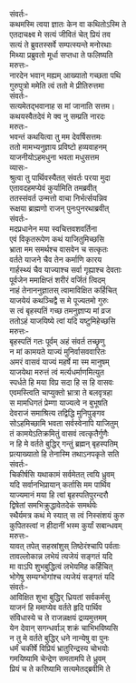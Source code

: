 संवर्तः-  
कथमस्मि त्वया ज्ञातः केन वा कथितोऽस्मि ते  
एतदाचक्ष्व मे सत्यं जीवितं चेत् प्रियं तव  
सत्यं ते ब्रुवतस्सर्वे सम्पत्स्यन्ते मनोरथाः  
मिथ्या प्रब्रुवतो मूर्धा सप्तधा ते फलिष्यति  
मरुत्तः-  
नारदेन भवान् मह्यम् आख्यातो गच्छता पथि  
गुरुपुत्रो ममेति त्वं ततो मे प्रीतिरुत्तमा  
संवर्तः-  
सत्यमेतद्भवानाह स मां जानाति सत्तम।  
कथयस्वैतदेवं मे क्व नु सम्प्रति नारदः  
मरुतः-  
भवन्तं कथयित्वा तु मम देवर्षिसत्तमः  
ततो मामभ्यनुज्ञाय प्रविष्टो हव्यवाहनम्  
याजनीयोऽहमधुना भवता मधुसत्तम  
व्यासः-  
श्रुत्वा तु पार्थिवस्यैतत् संवर्तः परया मुदा  
एतावदहमप्येवं कुर्यामिति तमब्रवीत्  
ततस्संवर्त उन्मत्तो वाचा निर्भर्त्सयन्निव  
रूक्षया ब्राह्मणो राजन् पुनःपुनरथाब्रवीत्  
संवर्तः-  
मदप्रधानेन मया स्वचित्तवशवर्तिना  
एवं विकृतरूपेण कथं याजितुमिच्छसि  
भ्राता मम समर्थश्च वासवेन च सत्कृतः  
वर्तते याजने चैव तेन कर्माणि कारय  
गार्हस्थ्यं चैव याज्याश्च सर्वा गृह्याश्च देवताः  
पूर्वजेन ममाक्षिप्तं शरीरं वर्जितं त्विदम्  
नाहं तेनाननुज्ञातस् त्वामाविक्षित कर्हिचित्  
याजयेयं कथञ्चिद्वै स मे पूज्यतमो गुरुः  
स त्वं बृहस्पतिं गच्छ तमनुज्ञाप्य मां व्रज  
ततोऽहं याजयिष्ये त्वां यदि यष्टुमिहेच्छसि  
मरुत्तः-  
बृहस्पतिं गतः पूर्वम् अहं संवर्त तच्छृणु  
न मां कामयते याज्यं मुनिर्वासववारितः  
अमरं वासवं याज्यं महर्षे मा स्म मानुषम्  
याजयेथा मरुत्तं त्वं मर्त्यधर्माणमित्युत  
स्पर्धते हि मया विप्र सदा हि स हि वासवः  
एवमस्त्विति चाप्युक्तो भ्रात्रा ते बलवृत्रहा  
स मामधिगतं प्रेम्णा याज्यत्वे न बुभूषति  
देवराजं समाश्रित्य तद्विद्धि मुनिपुङ्गव  
सोऽहमिच्छामि भवता सर्वस्वेनापि याजितुम्  
तं कामयेऽतिक्रमितुं वासवं त्वत्कृतैर्गुणैः  
न हि मे वर्तते बुद्धिर् गन्तुं ब्रह्मन् बृहस्पतिम्  
प्रत्याख्यातो हि तेनास्मि तथाऽनपकृते सति  
संवर्तः-  
चिकीर्षसि यथाकामं सर्वमेतत् त्वयि ध्रुवम्  
यदि सर्वानभिप्रायान् कर्तासि मम पार्थिव  
याज्यमानं मया हि त्वां बृहस्पतिपुरन्दरौ  
द्विषेतां समभिक्रुद्धावेतदेकं समर्थयेः  
स्थैर्यमत्र कथं मे स्यात् स त्वं निस्संशयं कुरु  
कुपितस्त्वां न हीदानीं भस्म कुर्यां सबान्धवम्  
मरुत्तः-  
यावत् तपेत् सहस्रांशुस् तिष्ठेरंश्चापि पर्वताः  
तावल्लोकान्न लभेयं त्यजेयं सङ्गतं यदि  
मा वाऽपि शुभबुद्धित्वं लभेयमिह कर्हिचित्  
भोगेषु सम्यग्भोगांश्च त्यजेयं सङ्गतं यदि  
संवर्तः-  
आविक्षित शुभा बुद्धिर् ध्रियतां सर्वकर्मसु  
याजनं हि ममाप्येव वर्तते हृदि पार्थिव  
संविधास्ये च ते राजन्नक्षयं द्रव्यमुत्तमम्  
येन देवान् सगन्धर्वाञ् शक्रं चाभिभविष्यसि  
न तु मे वर्तते बुद्धिर् धने नान्येषु वा पुनः  
धर्मं चकीर्षे विप्रियं भ्रातुरिन्द्रस्य चोभयोः  
गमयिष्यामि चेन्द्रेण समतामपि ते ध्रुवम्  
प्रियं च ते करिष्यामि सत्यमेतद्ब्रवीमि ते  
